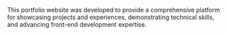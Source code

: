 This portfolio website was developed to provide a comprehensive platform for showcasing projects and experiences, demonstrating technical skills, and advancing front-end development expertise.
